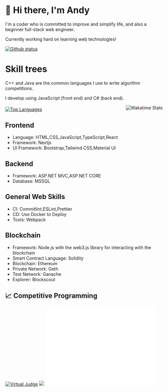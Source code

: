 # 👋 Hi there, I'm Andy
I'm a coder who is committed to improve and simplify life, and also a beginner full-stack web engineer.

Currently working hard on learning web technologies!

[<img alt="Github status" src="https://github-readme-stats.vercel.app/api?username=Andy106084&show_icons=true&theme=transparent">](https://github.com/anuraghazra/github-readme-stats)

# Skill trees

C++ and Java are the common languages I use to write algorithm competitions.

I develop using JavaScript (front end) and C# (back end).

[<img align="right" height="300em" alt="Wakatime Stats" src="https://github-readme-stats.vercel.app/api/wakatime?username=AndyYang&layout=compact&theme=transparent">](https://wakatime.com/@AndyYang)

[<img align="middle" alt="Top Languages" src="https://github-readme-stats.vercel.app/api/top-langs/?username=Andy106084&exclude_repo=cf-stats&theme=transparent">](https://github.com/anuraghazra/github-readme-stats)

## Frontend

- Language: HTML,CSS,JavaScript,TypeScript,React
- Framework: Nextjs
- UI Framework: Bootstrap,Tailwind CSS,Material UI


## Backend

- Framework: ASP.NET MVC,ASP.NET CORE
- Database: MSSQL

## General Web Skills

- CI: Commitlint,ESLint,Prettier
- CD: Use Docker to Deploy
- Tools: Webpack

## Blockchain

- Framework: Node.js with the web3.js library for interacting with the blockchain
- Smart Contract Language: Solidity
- Blockchain: Ethereum
- Private Network: Geth
- Test Network: Ganache
- Explorer: Blockscout

## <b>&#128200; Competitive Programming</b>
[<img alt="Virtual Judge" height="350em" src="https://user-images.githubusercontent.com/76254396/224528417-283e5faf-59d9-4e68-8cce-ebf984299f11.png">](https://vjudge.net/user/s1091915)
[<img height="250em" src="https://leetcard.jacoblin.cool/Andy6114?theme=light&font=Karma&ext=contest" />](https://leetcode.com/profile/)
[<img height="250em" src="https://raw.githubusercontent.com/Andy106084/cf-stats/main/output/light_card.svg" />](https://codeforces.com/profile/andy910812)
